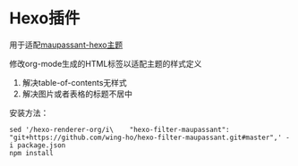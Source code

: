 # Hexo插件
用于适配[maupassant-hexo主题](https://github.com/tufu9441/maupassant-hexo)

修改org-mode生成的HTML标签以适配主题的样式定义
1. 解决table-of-contents无样式
2. 解决图片或者表格的标题不居中

安装方法：
```shell
sed '/hexo-renderer-org/i\    "hexo-filter-maupassant": "git+https://github.com/wing-ho/hexo-filter-maupassant.git#master",' -i package.json
npm install
```
